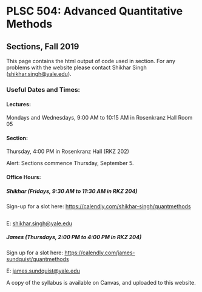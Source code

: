 # PLSC 504: Advanced Quantitative Methods
## Sections, Fall 2019

This page contains the html output of code used in section. For any problems with the website please contact Shikhar Singh (shikhar.singh@yale.edu). 

### Useful Dates and Times:

#### Lectures: 
Mondays and Wednesdays, 9:00 AM to 10:15 AM in Rosenkranz Hall Room 05

#### Section: 
Thursday, 4:00 PM in Rosenkranz Hall (RKZ 202)

Alert: Sections commence Thursday, September 5. 

#### Office Hours:
##### Shikhar (Fridays, 9:30 AM to 11:30 AM in RKZ 204)
Sign-up for a slot here: https://calendly.com/shikhar-singh/quantmethods

<a rel='nofollow' href='https://www.qr-code-generator.com/
            ' border='0' style='cursor:default'></a><img src='https://chart.googleapis.com/chart?cht=qr&chl=https%3A%2F%2Fcalendly.com%2Fshikhar-singh%2Fquantmethods&chs=180x180&choe=UTF-8&chld=L|2' alt=''>
            
E: shikhar.singh@yale.edu

##### James (Thursdays, 2:00 PM to 4:00 PM in RKZ 204)
Sign up for a slot here: https://calendly.com/james-sundquist/quantmethods

E: james.sundquist@yale.edu

A copy of the syllabus is available on Canvas, and uploaded to this website. 
